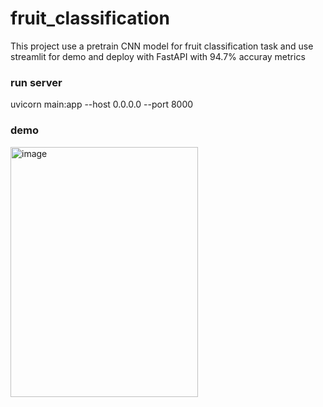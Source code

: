 # fruit_classification
This project use a pretrain CNN model for fruit classification task and use streamlit for demo and deploy with FastAPI with 94.7% accuray metrics  

### run server

uvicorn main:app --host 0.0.0.0 --port 8000

### demo
<img width="300" height="400" alt="image" src="https://github.com/user-attachments/assets/53432d61-5224-4263-8aa4-15677b7367b7" />

